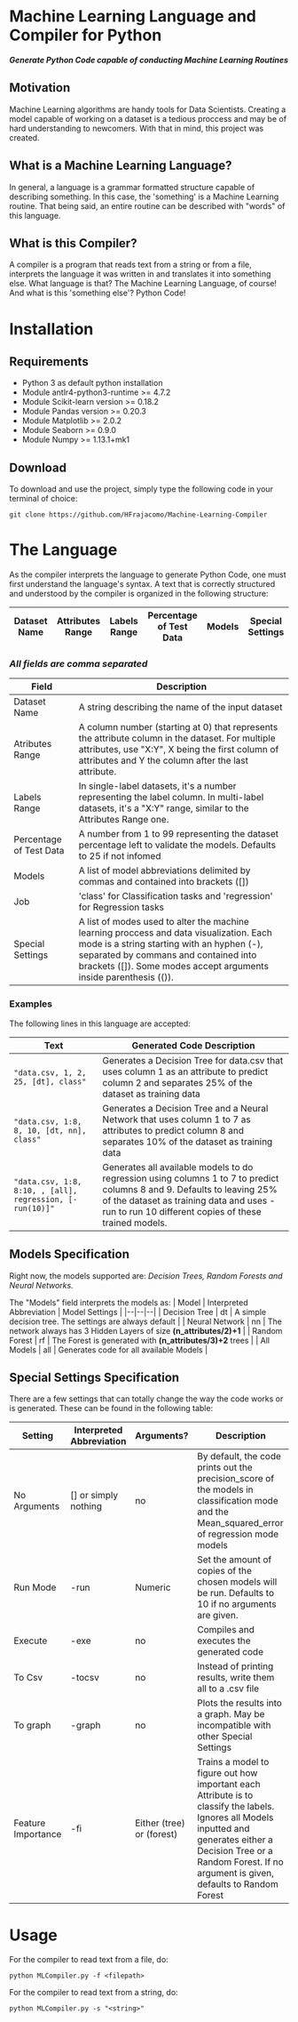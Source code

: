 # Machine Learning Language and Compiler for Python
***Generate Python Code capable of conducting Machine Learning Routines***

## Motivation

Machine Learning algorithms are handy tools for Data Scientists. Creating a model capable of working on a dataset is a tedious proccess and may be of hard understanding to newcomers. With that in mind, this project was created.

## What is a Machine Learning Language?

In general, a language is a grammar formatted structure capable of describing something. In this case, the 'something' is a Machine Learning routine. That being said, an entire routine can be described with "words" of this language.

## What is this Compiler?

A compiler is a program that reads text from a string or from a file, interprets the language it was written in and translates it into something else. What language is that? The Machine Learning Language, of course! And what is this 'something else'? Python Code!

# Installation
## Requirements

 - Python 3 as default python installation
 - Module antlr4-python3-runtime >= 4.7.2
 - Module Scikit-learn version >= 0.18.2
 - Module Pandas version >= 0.20.3
 - Module Matplotlib >= 2.0.2
 - Module Seaborn >= 0.9.0
 - Module Numpy >= 1.13.1+mk1



## Download
To download and use the project, simply type the following code in your terminal of choice:

    git clone https://github.com/HFrajacomo/Machine-Learning-Compiler

# The Language

As the compiler interprets the language to generate Python Code, one must first understand the language's syntax. A text that is correctly structured and understood by the compiler is organized in the following structure:

|  Dataset Name  | Attributes Range | Labels Range | Percentage of Test Data | Models | Special Settings                    |
|----------------|-------------------------------|-----------------------------|---------|--------| ----|

### ***All fields are comma separated***

| Field | Description  |
|--|--|
| Dataset Name | A string describing the name of the input dataset  |
| Atributes Range | A column number (starting at 0) that represents the attribute column in the dataset. For multiple attributes, use "X:Y", X being the first column of attributes and Y the column after the last attribute. 
| Labels Range | In single-label datasets, it's a number representing the label column. In multi-label datasets, it's a "X:Y" range, similar to the Attributes Range one.
| Percentage of Test Data | A number from 1 to 99 representing the dataset percentage left to validate the models. Defaults to 25 if not infomed
| Models | A list of model abbreviations delimited by commas and contained into brackets ([])
| Job | 'class' for Classification tasks and 'regression' for Regression tasks
| Special Settings | A list of modes used to alter the machine learning proccess and data visualization. Each mode is a string starting with an hyphen (-), separated by commans and contained into brackets ([]). Some modes accept arguments inside parenthesis (()).

### Examples

The following lines in this language are accepted:

| Text                | Generated Code Description |
|---------------------------------|--|
| `"data.csv, 1, 2, 25, [dt], class"` | Generates a Decision Tree for data.csv that uses column 1 as an attribute to predict column 2 and separates 25% of the dataset as training data |
| `"data.csv, 1:8, 8, 10, [dt, nn], class"` | Generates a Decision Tree and a Neural Network that uses column 1 to 7 as attributes to predict column 8 and separates 10% of the dataset as training data
| `"data.csv, 1:8, 8:10, , [all], regression, [-run(10)]"` | Generates all available models to do regression using columns 1 to 7 to predict columns 8 and 9. Defaults to leaving 25% of the dataset as training data and uses -run to run 10 different copies of these trained models.


## Models Specification

Right now, the models supported are: *Decision Trees, Random Forests and Neural Networks.*

The "Models" field interprets the models as:
| Model | Interpreted Abbreviation | Model Settings |
|--|--|--|
| Decision Tree | dt | A simple decision tree. The settings are always default |
| Neural Network | nn | The network always has 3 Hidden Layers of size **(n_attributes/2)+1** |
| Random Forest | rf | The Forest is generated with **(n_attributes/3)+2** trees |
| All Models | all | Generates code for all available Models |

## Special Settings Specification

There are a few settings that can totally change the way the code works or is generated. These can be found in the following table:

| Setting | Interpreted Abbreviation | Arguments? | Description |
|--|--|--|--|
| No Arguments | [] or simply nothing | no | By default, the code prints out the precision_score of the models in classification mode and the Mean_squared_error of regression mode models |
| Run Mode | -run | Numeric | Set the amount of copies of the chosen models will be run. Defaults to 10 if no arguments are given.
| Execute | -exe | no | Compiles and executes the generated code
| To Csv | -tocsv | no | Instead of printing results, write them all to a .csv file
| To graph | -graph | no | Plots the results into a graph. May be incompatible with other Special Settings
| Feature Importance | -fi | Either (tree) or (forest)| Trains a model to figure out how important each Attribute is to classify the labels. Ignores all Models inputted and generates either a Decision Tree or a Random Forest. If no argument is given, defaults to Random Forest


# Usage

For the compiler to read text from a file, do:

    python MLCompiler.py -f <filepath>

For the compiler to read text from a string, do:

    python MLCompiler.py -s "<string>"
